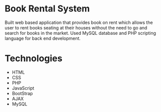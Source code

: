 # Book Rental System
Built web based application that provides book on rent which allows the user to rent books seating at their houses without the need to go and search for books in the market. Used MySQL database and PHP scripting language for back end development.

# Technologies
- HTML
- CSS
- PHP
- JavaScript
- BootStrap
- AJAX
- MySQL
